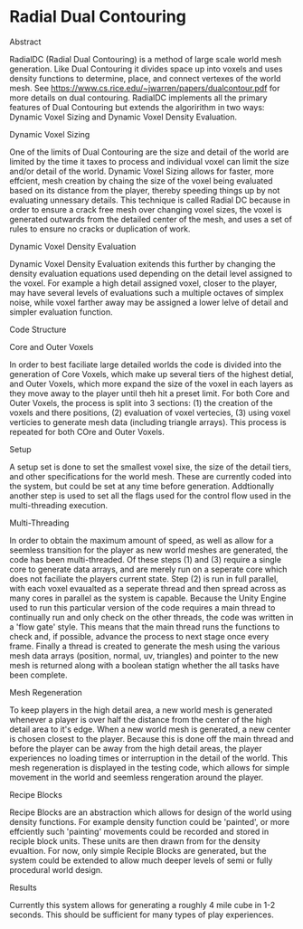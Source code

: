 # Radial Dual Contouring

Abstract

RadialDC (Radial Dual Contouring) is a method of large scale world mesh generation.
Like Dual Contouring it divides space up into voxels and uses density functions to determine, place, and connect vertexes of the world mesh.
See https://www.cs.rice.edu/~jwarren/papers/dualcontour.pdf for more details on dual contouring.
RadialDC implements all the primary features of Dual Contouring but extends the algoririthm in two ways: Dynamic Voxel Sizing and Dynamic Voxel Density Evaluation.

Dynamic Voxel Sizing

One of the limits of Dual Contouring are the size and detail of the world are limited by the time it taxes to process and individual voxel can limit the size and/or detail of the world.
Dynamic Voxel Sizing allows for faster, more effcient, mesh creation by chaing the size of the voxel being evaluated based on its distance from the player, thereby speeding things up by not evaluating unnessary details.
This technique is called Radial DC because in order to ensure a crack free mesh over changing voxel sizes, the voxel is generated outwards from the detailed center of the mesh, and uses a set of rules to ensure no cracks or duplication of work.

Dynamic Voxel Density Evaluation

Dynamic Voxel Density Evaluation exitends this further by changing the density evaluation equations used depending on the detail level assigned to the voxel.
For example a high detail assigned voxel, closer to the player, may have several levels of evaluations such a multiple octaves of simplex noise, while voxel farther away may be assigned a lower lelve of detail and simpler evaluation function.

Code Structure

Core and Outer Voxels

In order to best faciliate large detailed worlds the code is divided into the generation of Core Voxels, which make up several tiers of the highest detial, and Outer Voxels, which more expand the size of the voxel in each layers as they move away to the player until theh hit a preset limit.
For both Core and Outer Voxels, the process is split into 3 sections: (1) the creation of the voxels and there positions, (2) evaluation of voxel vertecies, (3) using voxel verticies to generate mesh data (including triangle arrays).
This process is repeated for both COre and Outer Voxels.

Setup

A setup set is done to set the smallest voxel sixe, the size of the detail tiers, and other specifications for the world mesh.
These are currently coded into the system, but could be set at any time before generation.
Addtionally another step is used to set all the flags used for the control flow used in the multi-threading execution.

Multi-Threading

In order to obtain the maximum amount of speed, as well as allow for a seemless transition for the player as new world meshes are generated, the code has been multi-threaded.
Of these steps (1) and (3) require a single core to generate data arrays, and are merely run on a seperate core which does not faciliate the players current state.
Step (2) is run in full parallel, with each voxel evaualted as a seperate thread and then spread across as many cores in parallel as the system is capable.
Because the Unity Engine used to run this particular version of the code requires a main thread to continually run and only check on the other threads, the code was written in a 'flow gate' style.
This means that the main thread runs the functions to check and, if possible, advance the process to next stage once every frame.
Finally a thread is created to generate the mesh using the various mesh data arrays (position, normal, uv, triangles) and pointer to the new mesh is returned along with a boolean statign whether the all tasks have been complete.

Mesh Regeneration

To keep players in the high detail area, a new world mesh is generated whenever a player is over half the distance from the center of the high detail area to it's edge.
When a new world mesh is generated, a new center is chosen closest to the player. Because this is done off the main thread and before the player can be away from the high detail areas, the player experiences no loading times or interruption in the detail of the world.
This mesh regeneration is displayed in the testing code, which allows for simple movement in the world and seemless rengeration around the player.

Recipe Blocks

Recipe Blocks are an abstraction which allows for design of the world using density functions.
For example density function could be 'painted', or more effciently such 'painting' movements could be recorded and stored in reciple block units. These units are then drawn from for the density evualtion.
For now, only simple Reciple Blocks are generated, but the system could be extended to allow much deeper levels of semi or fully procedural world design.

Results

Currently this system allows for generating a roughly 4 mile cube in 1-2 seconds.
This should be sufficient for many types of play experiences.


